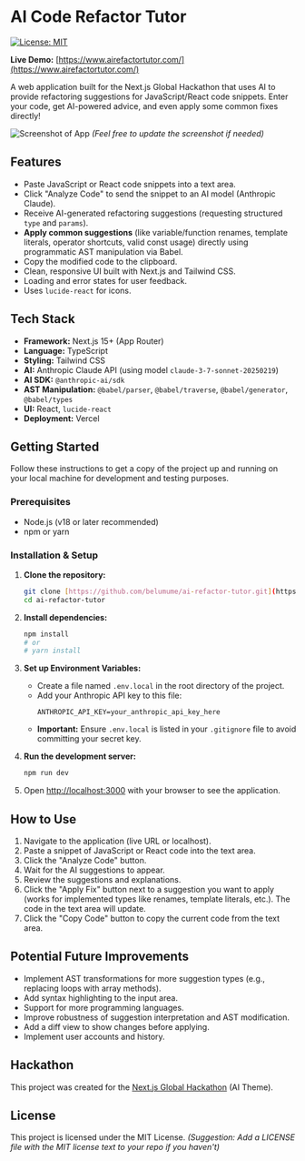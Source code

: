 # AI Code Refactor Tutor

[![License: MIT](https://img.shields.io/badge/License-MIT-yellow.svg)](https://opensource.org/licenses/MIT)

**Live Demo:** [https://www.airefactortutor.com/](https://www.airefactortutor.com/)

A web application built for the Next.js Global Hackathon that uses AI to provide refactoring suggestions for JavaScript/React code snippets. Enter your code, get AI-powered advice, and even apply some common fixes directly!

![Screenshot of App](https://i.imgur.com/AmeN63P.gif)
*(Feel free to update the screenshot if needed)*

## Features

* Paste JavaScript or React code snippets into a text area.
* Click "Analyze Code" to send the snippet to an AI model (Anthropic Claude).
* Receive AI-generated refactoring suggestions (requesting structured `type` and `params`).
* **Apply common suggestions** (like variable/function renames, template literals, operator shortcuts, valid const usage) directly using programmatic AST manipulation via Babel.
* Copy the modified code to the clipboard.
* Clean, responsive UI built with Next.js and Tailwind CSS.
* Loading and error states for user feedback.
* Uses `lucide-react` for icons.

## Tech Stack

* **Framework:** Next.js 15+ (App Router)
* **Language:** TypeScript
* **Styling:** Tailwind CSS
* **AI:** Anthropic Claude API (using model `claude-3-7-sonnet-20250219`)
* **AI SDK:** `@anthropic-ai/sdk`
* **AST Manipulation:** `@babel/parser`, `@babel/traverse`, `@babel/generator`, `@babel/types`
* **UI:** React, `lucide-react`
* **Deployment:** Vercel

## Getting Started

Follow these instructions to get a copy of the project up and running on your local machine for development and testing purposes.

### Prerequisites

* Node.js (v18 or later recommended)
* npm or yarn

### Installation & Setup

1.  **Clone the repository:**
    ```bash
    git clone [https://github.com/belumume/ai-refactor-tutor.git](https://www.google.com/search?q=https://github.com/belumume/ai-refactor-tutor.git)
    cd ai-refactor-tutor
    ```
2.  **Install dependencies:**
    ```bash
    npm install
    # or
    # yarn install
    ```
3.  **Set up Environment Variables:**
    * Create a file named `.env.local` in the root directory of the project.
    * Add your Anthropic API key to this file:
        ```plaintext
        ANTHROPIC_API_KEY=your_anthropic_api_key_here
        ```
    * **Important:** Ensure `.env.local` is listed in your `.gitignore` file to avoid committing your secret key.

4.  **Run the development server:**
    ```bash
    npm run dev
    ```
5.  Open [http://localhost:3000](http://localhost:3000) with your browser to see the application.

## How to Use

1.  Navigate to the application (live URL or localhost).
2.  Paste a snippet of JavaScript or React code into the text area.
3.  Click the "Analyze Code" button.
4.  Wait for the AI suggestions to appear.
5.  Review the suggestions and explanations.
6.  Click the "Apply Fix" button next to a suggestion you want to apply (works for implemented types like renames, template literals, etc.). The code in the text area will update.
7.  Click the "Copy Code" button to copy the current code from the text area.

## Potential Future Improvements

* Implement AST transformations for more suggestion types (e.g., replacing loops with array methods).
* Add syntax highlighting to the input area.
* Support for more programming languages.
* Improve robustness of suggestion interpretation and AST modification.
* Add a diff view to show changes before applying.
* Implement user accounts and history.

## Hackathon

This project was created for the [Next.js Global Hackathon](https://next-hackathon-2025.vercel.app/) (AI Theme).

## License

This project is licensed under the MIT License. *(Suggestion: Add a LICENSE file with the MIT license text to your repo if you haven't)*

